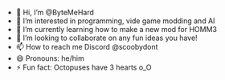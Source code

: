 - 👋 Hi, I’m @ByteMeHard
- 👀 I’m interested in programming, vide game modding and AI
- 🌱 I’m currently learning how to make a new mod for HOMM3
- 💞️ I’m looking to collaborate on any fun ideas you have!
- 📫 How to reach me Discord @scoobydont
- 😄 Pronouns: he/him
- ⚡ Fun fact: Octopuses have 3 hearts o_O

<!---
ByteMeHard/ByteMeHard is a ✨ special ✨ repository because its `README.md` (this file) appears on your GitHub profile.
You can click the Preview link to take a look at your changes.
--->
